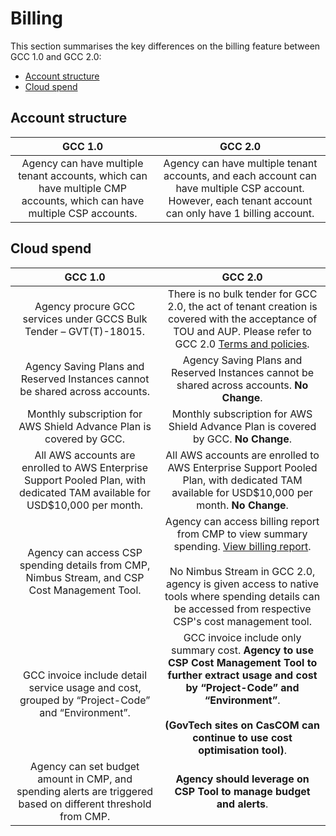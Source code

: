 # Billing

This section summarises the key differences on the billing feature between GCC 1.0 and GCC 2.0:

- [Account structure](#account-structure)
- [Cloud spend](#cloud-spend)


## Account structure

| GCC 1.0 | GCC 2.0 |
| :-------------: |:-------------:|
| Agency can have multiple tenant accounts, which can have multiple CMP accounts, which can have multiple CSP accounts.|Agency can have multiple tenant accounts, and each account can have multiple CSP account. However, each tenant account can only have 1 billing account.|

## Cloud spend

| GCC 1.0 | GCC 2.0 |
| :-------------: |:-------------:|
| Agency procure GCC services under GCCS Bulk Tender – GVT(T)-18015.|There is no bulk tender for GCC 2.0, the act of tenant creation is covered with the acceptance of TOU and AUP. Please refer to GCC 2.0 [Terms and policies](https://docs.developer.tech.gov.sg/docs/gcc-version-2-user-documentation/terms-and-policies). |
|Agency Saving Plans and Reserved Instances cannot be shared across accounts.|Agency Saving Plans and Reserved Instances cannot be shared across accounts. **No Change**.|
|Monthly subscription for AWS Shield Advance Plan is covered by GCC.|Monthly subscription for AWS Shield Advance Plan is covered by GCC. **No Change**.|
|All AWS accounts are enrolled to AWS Enterprise Support Pooled Plan, with dedicated TAM available for USD$10,000 per month.|All AWS accounts are enrolled to AWS Enterprise Support Pooled Plan, with dedicated TAM available for USD$10,000 per month. **No Change**.|
|Agency can access CSP spending details from CMP, Nimbus Stream, and CSP Cost Management Tool.|Agency can access billing report from CMP to view summary spending. [View billing report](https://docs.developer.tech.gov.sg/docs/gcc-version-2-user-documentation/billing-report-docs/view-your-agency-billing-report).<br><br>No Nimbus Stream in GCC 2.0, agency is given access to native tools where spending details can be accessed from respective CSP's cost management tool.|
|GCC invoice include detail service usage and cost, grouped by “Project-Code” and “Environment”.|GCC invoice include only summary cost. **Agency to use CSP Cost Management Tool to further extract usage and cost by “Project-Code” and “Environment”**. <br><br>**(GovTech sites on CasCOM can continue to use cost optimisation tool)**.|
|Agency can set budget amount in CMP, and spending alerts are triggered based on different threshold from CMP.|**Agency should leverage on CSP Tool to manage budget and alerts**.|
